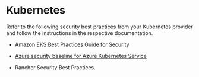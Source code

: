 <!-- loiof06bfa14460e40bbb602c22d7669a454 -->

# Kubernetes

Refer to the following security best practices from your Kubernetes provider and follow the instructions in the respective documentation.

-   [Amazon EKS Best Practices Guide for Security](https://aws.github.io/aws-eks-best-practices/security/docs/)

-   [Azure security baseline for Azure Kubernetes Service](https://learn.microsoft.com/en-us/security/benchmark/azure/baselines/aks-security-baseline?context=%2Fazure%2Faks%2Fcontext%2Faks-context)

-   Rancher Security Best Practices.

